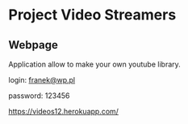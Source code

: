 # Project Video Streamers
## Webpage

Application allow to make your own youtube library.

login: franek@wp.pl

password: 123456

https://videos12.herokuapp.com/
